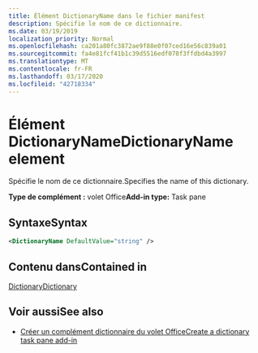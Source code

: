 ```yaml
---
title: Élément DictionaryName dans le fichier manifest
description: Spécifie le nom de ce dictionnaire.
ms.date: 03/19/2019
localization_priority: Normal
ms.openlocfilehash: ca201a80fc3872ae9f88e0f07ced16e56c839a01
ms.sourcegitcommit: fa4e81fcf41b1c39d5516edf078f3ffdbd4a3997
ms.translationtype: MT
ms.contentlocale: fr-FR
ms.lasthandoff: 03/17/2020
ms.locfileid: "42718334"
---
```

# <a name="dictionaryname-element"></a><span data-ttu-id="04a12-103">Élément DictionaryName</span><span class="sxs-lookup"><span data-stu-id="04a12-103">DictionaryName element</span></span>

<span data-ttu-id="04a12-104">Spécifie le nom de ce dictionnaire.</span><span class="sxs-lookup"><span data-stu-id="04a12-104">Specifies the name of this dictionary.</span></span>

<span data-ttu-id="04a12-105">**Type de complément :** volet Office</span><span class="sxs-lookup"><span data-stu-id="04a12-105">**Add-in type:** Task pane</span></span>

## <a name="syntax"></a><span data-ttu-id="04a12-106">Syntaxe</span><span class="sxs-lookup"><span data-stu-id="04a12-106">Syntax</span></span>

```XML
<DictionaryName DefaultValue="string" />
```

## <a name="contained-in"></a><span data-ttu-id="04a12-107">Contenu dans</span><span class="sxs-lookup"><span data-stu-id="04a12-107">Contained in</span></span>

[<span data-ttu-id="04a12-108">Dictionary</span><span class="sxs-lookup"><span data-stu-id="04a12-108">Dictionary</span></span>](dictionary.md)

## <a name="see-also"></a><span data-ttu-id="04a12-109">Voir aussi</span><span class="sxs-lookup"><span data-stu-id="04a12-109">See also</span></span>

- [<span data-ttu-id="04a12-110">Créer un complément dictionnaire du volet Office</span><span class="sxs-lookup"><span data-stu-id="04a12-110">Create a dictionary task pane add-in</span></span>](../../word/dictionary-task-pane-add-ins.md)
